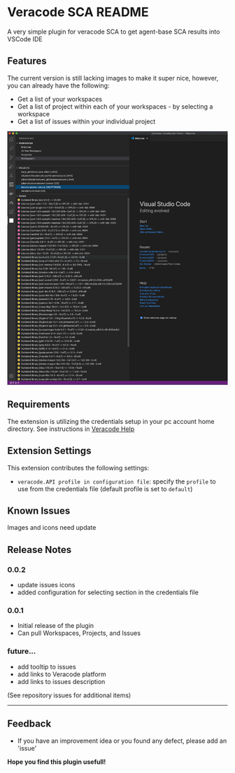 # Veracode SCA README

A very simple plugin for veracode SCA to get agent-base SCA results into VSCode IDE 

## Features

The current version is still lacking images to make it super nice, however, you can already have the following:

* Get a list of your workspaces
* Get a list of project within each of your workspaces - by selecting a workspace
* Get a list of issues within your individual project



![Screenshot](media/Screen%20Shot%202020-06-01%20at%2011.45.26%20am.png?raw=true)


## Requirements

The extension is utilizing the credentials setup in your pc account home directory. 
See instructions in [Veracode Help](https://help.veracode.com/reader/LMv_dtSHyb7iIxAQznC~9w/zm4hbaPkrXi02YmacwH3wQ)


## Extension Settings

This extension contributes the following settings:

* `veracode.API profile in configuration file`: specify the `profile` to use from the credentials file (default profile is set to `default`)

## Known Issues

Images and icons need update

## Release Notes

### 0.0.2

- update issues icons
- added configuration for selecting section in the credentials file

### 0.0.1

- Initial release of the plugin
- Can pull Workspaces, Projects, and Issues 

### future...

- add tooltip to issues
- add links to Veracode platform
- add links to issues description

(See repository issues for additional items)

-----------------------------------------------------------------------------------------------------------

## Feedback

- If you have an improvement idea or you found any defect, please add an 'issue' 

**Hope you find this plugin usefull!**
